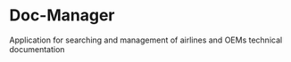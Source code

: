 # Doc-Manager
Application for searching and management of airlines and OEMs technical documentation
